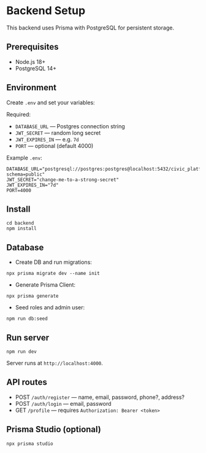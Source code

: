 # Backend Setup

This backend uses Prisma with PostgreSQL for persistent storage.

## Prerequisites

- Node.js 18+
- PostgreSQL 14+

## Environment

Create `.env` and set your variables:

Required:

- `DATABASE_URL` — Postgres connection string
- `JWT_SECRET` — random long secret
- `JWT_EXPIRES_IN` — e.g. `7d`
- `PORT` — optional (default 4000)

Example `.env`:

```
DATABASE_URL="postgresql://postgres:postgres@localhost:5432/civic_platform?schema=public"
JWT_SECRET="change-me-to-a-strong-secret"
JWT_EXPIRES_IN="7d"
PORT=4000
```

## Install

```
cd backend
npm install
```

## Database

- Create DB and run migrations:

```
npx prisma migrate dev --name init
```

- Generate Prisma Client:

```
npx prisma generate
```

- Seed roles and admin user:

```
npm run db:seed
```

## Run server

```
npm run dev
```

Server runs at `http://localhost:4000`.

## API routes

- POST `/auth/register` — name, email, password, phone?, address?
- POST `/auth/login` — email, password
- GET `/profile` — requires `Authorization: Bearer <token>`

## Prisma Studio (optional)

```
npx prisma studio
```
